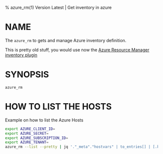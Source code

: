 % azure_rm(1) Version Latest | Get inventory in azure 
# NAME

The `azure_rm` to gets and manage Azure inventory definition.

This is pretty old stuff, you would use now 
the [Azure Resource Manager inventory plugin](https://docs.ansible.com/ansible/latest/collections/azure/azcollection/azure_rm_inventory.html)


# SYNOPSIS

```bashDeprecated
azure_rm
```

# HOW TO LIST THE HOSTS

Example on how to list the Azure Hosts
```bash
export AZURE_CLIENT_ID=
export AZURE_SECRET=
export AZURE_SUBSCRIPTION_ID=
export AZURE_TENANT=
azure_rm --list --pretty | jq '."_meta"."hostvars" | to_entries[] | [.key, .value.powerstate, .value.virtual_machine_size] | @csv '
```